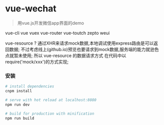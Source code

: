 # vue-wechat
> 用vue.js开发微信app界面的demo

vue-cli vue vuex vue-router vue-toutch zepto weui

vue-resource ?
通过XHR来请求mock数据,本地调试使用express路由是可以返回数据;
不过考虑线上(github.io)预览也要请求到mock数据,服务端的能力就逊色点就暂未使用;
所以 vue-resource 的数据请求方式 在代码中以require('mock/xxx')的方式实现;

### 安装

``` bash
# install dependencies
cnpm install

# serve with hot reload at localhost:8080
npm run dev

# build for production with minification
npm run build

```